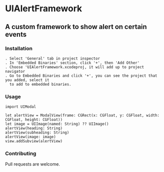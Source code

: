 # UIAlertFramework
## A custom framework to show alert on certain events

### Installation
    . Select 'General' tab in project inspector
    . In 'Embedded Binaries' section, click '+', then 'Add Other'
    . Choose 'UIAlertFramework.xcodeproj, it will add up to project navigator
    . Go to Embedded Binaries and click '+', you can see the project that you added, select it
      to add to embedded binaries.
    
### Usage

```
import UIModal

let alertView = ModalView(frame: CGRect(x: CGFloat, y: CGFloat, width: CGFloat, height: CGFloat))
let image = UIImage(named: String) ?? UIImage()
alertView(heading: String)
alertView(subheading: String)
alertView(image: image)
view.addSubview(alertView)  
```
### Contributing
Pull requests are welcome.
